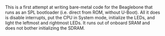 This is a first attempt at writing bare-metal code for the Beaglebone that runs as an SPL bootloader (i.e. direct from ROM, without U-Boot).  All it does is disable interrupts, put the CPU in System mode, initialize the LEDs, and light the leftmost and rightmost LEDs.  It runs out of onboard SRAM and does not bother initializing the SDRAM.
